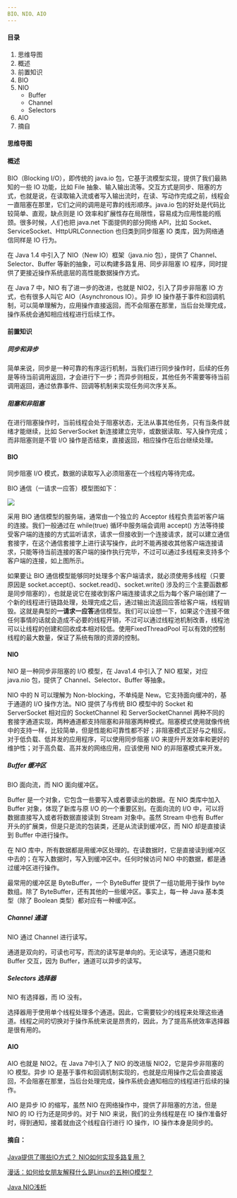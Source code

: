```yaml
---
BIO、NIO、AIO
---
```


#### 目录

1. 思维导图
2. 概述
3. 前置知识
4. BIO
5. NIO
   - Buffer
   - Channel
   - Selectors
6. AIO
7. 摘自

#### 思维导图

#### 概述

BIO（Blocking I/O），即传统的 java.io 包，它基于流模型实现，提供了我们最熟知的一些 IO 功能，比如 File 抽象、输入输出流等。交互方式是同步、阻塞的方式，也就是说，在读取输入流或者写入输出流时，在读、写动作完成之前，线程会一直阻塞在那里，它们之间的调用是可靠的线形顺序。java.io 包的好处是代码比较简单、直观，缺点则是 IO 效率和扩展性存在局限性，容易成为应用性能的瓶颈。很多时候，人们也把 java.net 下面提供的部分网络 API，比如 Socket、ServiceSocket、HttpURLConnection 也归类到同步阻塞 IO 类库，因为网络通信同样是 IO 行为。

在 Java 1.4 中引入了 NIO（New IO）框架（java.nio 包），提供了 Channel、Selector、Buffer 等新的抽象，可以构建多路复用、同步非阻塞 IO 程序，同时提供了更接近操作系统底层的高性能数据操作方式。

在 Java 7 中，NIO 有了进一步的改进，也就是 NIO2，引入了异步非阻塞 IO 方式，也有很多人叫它 AIO（Asynchronous IO）。异步 IO 操作基于事件和回调机制，可以简单理解为，应用操作直接返回，而不会阻塞在那里，当后台处理完成，操作系统会通知相应线程进行后续工作。

#### 前置知识

##### 同步和异步

简单来说，同步是一种可靠的有序运行机制，当我们进行同步操作时，后续的任务是等待当前调用返回，才会进行下一步；而异步则相反，其他任务不需要等待当前调用返回，通过依靠事件、回调等机制来实现任务间次序关系。

##### 阻塞和非阻塞

在进行阻塞操作时，当前线程会处于阻塞状态，无法从事其他任务，只有当条件就绪才能继续，比如 ServerSocket 新连接建立完毕，或数据读取、写入操作完成；而非阻塞则是不管 I/O 操作是否结束，直接返回，相应操作在后台继续处理。

#### BIO

同步阻塞 I/O 模式，数据的读取写入必须阻塞在一个线程内等待完成。

BIO 通信（一请求一应答）模型图如下：

![](https://i.loli.net/2019/03/03/5c7b34192cf77.png)

采用 BIO 通信模型的服务端，通常由一个独立的 Acceptor 线程负责监听客户端的连接。我们一般通过在 while(true) 循环中服务端会调用 accept() 方法等待接受客户端的连接的方式监听请求，请求一但接收到一个连接请求，就可以建立通信套接字，在这个通信套接字上进行读写操作，此时不能再接收其他客户端连接请求，只能等待当前连接的客户端的操作执行完毕，不过可以通过多线程来支持多个客户端的连接，如上图所示。

如果要让 BIO 通信模型能够同时处理多个客户端请求，就必须使用多线程（只要原因是 socket.accept()、socket.read()、socket.write() 涉及的三个主要函数都是同步阻塞的），也就是说它在接收到客户端连接请求之后为每个客户端创建了一个新的线程进行链路处理，处理完成之后，通过输出流返回应答给客户端，线程销毁。这就是典型的**一请求一应答**通信模型。我们可以设想一下，如果这个连接不做任何事情的话就会造成不必要的线程开销，不过可以通过线程池机制改善，线程池可以让线程的创建和回收成本相对较低。使用FixedThreadPool 可以有效的控制线程的最大数量，保证了系统有限的资源的控制。

#### NIO

NIO 是一种同步非阻塞的 I/O 模型，在 Java1.4 中引入了 NIO 框架，对应 java.nio 包，提供了 Channel、Selector、Buffer 等抽象。

NIO 中的 N 可以理解为 Non-blocking，不单纯是 New。它支持面向缓冲的，基于通道的 I/O 操作方法。NIO 提供了与传统 BIO 模型中的 Socket 和 ServerSocket 相对应的 SocketChannel 和 ServerSocketChannel 两种不同的套接字通道实现，两种通道都支持阻塞和非阻塞两种模式。阻塞模式使用就像传统中的支持一样，比较简单，但是性能和可靠性都不好；非阻塞模式正好与之相反。对于低负载、低并发的应用程序，可以使用同步阻塞 I/O 来提升开发效率和更好的维护性；对于高负载、高并发的网络应用，应该使用 NIO 的非阻塞模式来开发。

##### Buffer 缓冲区

BIO 面向流，而 NIO 面向缓冲区。

Buffer 是一个对象，它包含一些要写入或者要读出的数据。在 NIO 类库中加入 Buffer 对象，体现了新库与原 I/O 的一个重要区别。在面向流的 I/O 中，可以将数据直接写入或者将数据直接读到 Stream 对象中。虽然 Stream 中也有 Buffer 开头的扩展类，但是只是流的包装类，还是从流读到缓冲区，而 NIO 却是直接读到 Buffer 中进行操作。

在 NIO 库中，所有数据都是用缓冲区处理的。在读数据时，它是直接读到缓冲区中去的；在写入数据时，写入到缓冲区中。任何时候访问 NIO 中的数据，都是通过缓冲区进行操作。

最常用的缓冲区是 ByteBuffer，一个 ByteBuffer 提供了一组功能用于操作 byte 数组。除了 ByteBuffer，还有其他的一些缓冲区。事实上，每一种 Java 基本类型（除了 Boolean 类型）都对应有一种缓冲区。

##### Channel 通道

NIO 通过 Channel 进行读写。

通道是双向的，可读也可写，而流的读写是单向的。无论读写，通道只能和 Buffer 交互，因为 Buffer，通道可以异步的读写。

##### Selectors 选择器

NIO 有选择器，而 IO 没有。

选择器用于使用单个线程处理多个通道。因此，它需要较少的线程来处理这些通道。线程之间的切换对于操作系统来说是昂贵的，因此，为了提高系统效率选择器是很有用的。

#### AIO

AIO 也就是 NIO2。在 Java 7中引入了 NIO 的改进版 NIO2，它是异步非阻塞的 IO 模型。异步 IO 是基于事件和回调机制实现的，也就是应用操作之后会直接返回，不会阻塞在那里，当后台处理完成，操作系统会通知相应的线程进行后续的操作。

AIO 是异步 IO 的缩写，虽然 NIO 在网络操作中，提供了非阻塞的方法，但是 NIO 的 IO 行为还是同步的。对于 NIO 来说，我们的业务线程是在 IO 操作准备好时，得到通知，接着就由这个线程自行进行 IO 操作，IO 操作本身是同步的。

#### 摘自：

[Java提供了哪些IO方式？ NIO如何实现多路复用？](https://time.geekbang.org/column/article/8369)

[漫话：如何给女朋友解释什么是Linux的五种IO模型？](https://mp.weixin.qq.com/s?__biz=Mzg3MjA4MTExMw==&mid=2247484746&idx=1&sn=c0a7f9129d780786cabfcac0a8aa6bb7&source=41#wechat_redirect)

[Java NIO浅析](https://zhuanlan.zhihu.com/p/23488863)